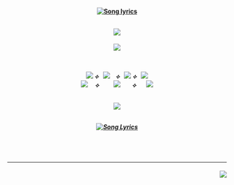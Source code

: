   <h4 align="center">
    <a href="https://www.youtube.com/watch?v=BT8BXhcTlUQ"><img src="https://readme-typing-svg.herokuapp.com?font=Playfair+Display&size=39&duration=4000&pause=1000&color=B88ACE&center=true&vCenter=true&width=500&height=46&lines=%E9%A5%92%E8%88%8C%E3%81%AA+BURNING%E2%A0%80BODY" alt="Song lyrics" /></img></a>               
                                                                                                                                                                                                                                                                                 
<br><img src="https://github.com/user-attachments/assets/ca3633dc-f673-46bf-9367-7d9ed6f70c52"></img>
</h4>
<h5 align="center">
<a href="https://rentry.co/menuscreen/"><img src="https://github.com/user-attachments/assets/b486efe8-002e-4a86-8620-d1b459874ea2"></img></a>
<br></br>

 <br><a href="https://rentry.co/genjo"><img src="https://github.com/user-attachments/assets/77792d12-6604-439a-9f63-8f6072d5f390"></img></a> ⟡⠀<a href="https://rentry.co/menuscreen"><img src="https://github.com/user-attachments/assets/cc4829b9-a376-4163-8dab-03e400c56b29"></img></a>ㅤ⟡⠀<a href="https://toji.atabook.org/"><img src="https://github.com/user-attachments/assets/4d16de8a-cfa9-43f0-b5aa-d8e4bf2ddcf5"></img></a> ⟡⠀<a href="https://rentry.co/crushesdni"><img src="https://github.com/user-attachments/assets/4b59c5c4-5db1-42fe-8f1e-f403daedf527"></img></a><br>
<a href="https://retrospring.net/@florentino"><img src="https://github.com/user-attachments/assets/0a3dcf42-1031-4cff-9631-c80072a8004c"></img></a> ㅤ⟡⠀⠀ㅤ<a href="https://sptfy.com/cherrycrush"><img src="https://github.com/user-attachments/assets/e074cdf4-b014-423f-9d41-34784775f7ca"></img></a> ㅤ⠀⟡ㅤ⠀<a href="https://sptfy.com/accardi"><img src="https://github.com/user-attachments/assets/825cfa8c-ee36-42d3-b894-3f27674f368a"></img></a><br>

<br><img src="https://github.com/user-attachments/assets/ca3633dc-f673-46bf-9367-7d9ed6f70c52"></img><br><br>

<a href="https://www.youtube.com/watch?v=BT8BXhcTlUQ"><img src="https://readme-typing-svg.herokuapp.com?font=Playfair+Display&size=39&duration=4000&pause=1000&color=B88ACE&center=true&vCenter=true&width=500&height=46&lines=%E9%A3%A2%E3%81%88%E3%81%9F%E7%82%8E%E3%81%AF%E3%85%A4AMBITIOUS" alt="Song Lyrics" /></img></a>
</h5>
<br></br>
<hr></hr>
<h4 align="right">
  <img src="https://komarev.com/ghpvc/?username=tojifg&color=B4A135&style=for-the-badge&label=YŌKAI+COUNT&base=1000000000">
</h4>
